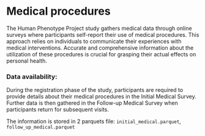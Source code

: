 # Medical procedures

The Human Phenotype Project study gathers medical data through online surveys where participants self-report their use of medical procedures. This approach relies on individuals to communicate their experiences with medical interventions. Accurate and comprehensive information about the utilization of these procedures is crucial for grasping their actual effects on personal health.

### Data availability:

During the registration phase of the study, participants are required to provide details about their medical procedures in the Initial Medical Survey. Further data is then gathered in the Follow-up Medical Survey when participants return for subsequent visits.

The information is stored in 2 parquets file: `initial_medical.parquet`, `follow_up_medical.parquet`

